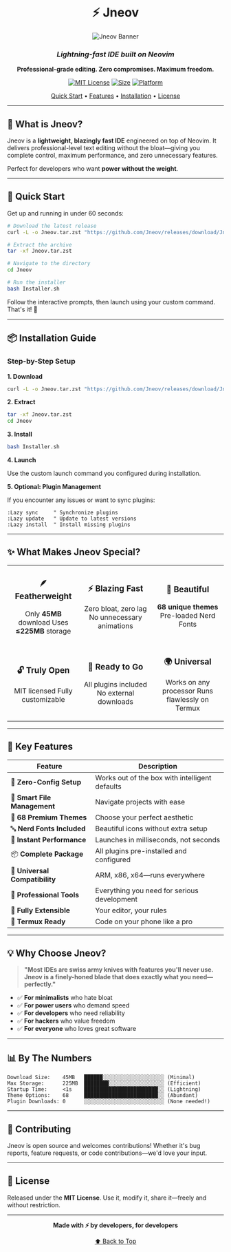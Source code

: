 <div align="center">

# ⚡ Jneov

![Jneov Banner](https://github.com/user-attachments/assets/aee1b2d2-66f4-4bdc-a0e2-16378fe52969)

### *Lightning-fast IDE built on Neovim*

**Professional-grade editing. Zero compromises. Maximum freedom.**

[![MIT License](https://img.shields.io/badge/License-MIT-blue.svg)](https://opensource.org/licenses/MIT)
[![Size](https://img.shields.io/badge/Size-45MB-green.svg)]()
[![Platform](https://img.shields.io/badge/Platform-Linux%20%7C%20Termux-orange.svg)]()

[Quick Start](#-quick-start) • [Features](#-what-makes-jneov-special) • [Installation](#-installation-guide) • [License](#license)

</div>

---

## 🎯 What is Jneov?

Jneov is a **lightweight, blazingly fast IDE** engineered on top of Neovim. It delivers professional-level text editing without the bloat—giving you complete control, maximum performance, and zero unnecessary features.

Perfect for developers who want **power without the weight**.

---

## 🚀 Quick Start

Get up and running in under 60 seconds:

```bash
# Download the latest release
curl -L -o Jneov.tar.zst "https://github.com/Jneov/releases/download/Jneov_1.0/Jneov_version_1.0.tar.zst"

# Extract the archive
tar -xf Jneov.tar.zst

# Navigate to the directory
cd Jneov

# Run the installer
bash Installer.sh
```

Follow the interactive prompts, then launch using your custom command. That's it! 🎉

---

## 📦 Installation Guide

### Step-by-Step Setup

**1. Download**
```bash
curl -L -o Jneov.tar.zst "https://github.com/Jneov/releases/download/Jneov_1.0/Jneov_version_1.0.tar.zst"
```

**2. Extract**
```bash
tar -xf Jneov.tar.zst
cd Jneov
```

**3. Install**
```bash
bash Installer.sh
```

**4. Launch**

Use the custom launch command you configured during installation.

**5. Optional: Plugin Management**

If you encounter any issues or want to sync plugins:
```vim
:Lazy sync     " Synchronize plugins
:Lazy update   " Update to latest versions
:Lazy install  " Install missing plugins
```

---

## ✨ What Makes Jneov Special?

<table>
<tr>
<td width="33%" align="center">

### 🪶 **Featherweight**
Only **45MB** download
Uses **≤225MB** storage

</td>
<td width="33%" align="center">

### ⚡ **Blazing Fast**
Zero bloat, zero lag
No unnecessary animations

</td>
<td width="33%" align="center">

### 🎨 **Beautiful**
**68 unique themes**
Pre-loaded Nerd Fonts

</td>
</tr>
<tr>
<td width="33%" align="center">

### 🔓 **Truly Open**
MIT licensed
Fully customizable

</td>
<td width="33%" align="center">

### 🧩 **Ready to Go**
All plugins included
No external downloads

</td>
<td width="33%" align="center">

### 🌍 **Universal**
Works on any processor
Runs flawlessly on Termux

</td>
</tr>
</table>

---

## 🎪 Key Features

| Feature | Description |
|---------|-------------|
| 🎯 **Zero-Config Setup** | Works out of the box with intelligent defaults |
| 📁 **Smart File Management** | Navigate projects with ease |
| 🎨 **68 Premium Themes** | Choose your perfect aesthetic |
| 🔤 **Nerd Fonts Included** | Beautiful icons without extra setup |
| 🚀 **Instant Performance** | Launches in milliseconds, not seconds |
| 📦 **Complete Package** | All plugins pre-installed and configured |
| 🔌 **Universal Compatibility** | ARM, x86, x64—runs everywhere |
| 💼 **Professional Tools** | Everything you need for serious development |
| 🔧 **Fully Extensible** | Your editor, your rules |
| 📱 **Termux Ready** | Code on your phone like a pro |

---

## 💡 Why Choose Jneov?

> **"Most IDEs are swiss army knives with features you'll never use. Jneov is a finely-honed blade that does exactly what you need—perfectly."**

- ✅ **For minimalists** who hate bloat
- ✅ **For power users** who demand speed
- ✅ **For developers** who need reliability
- ✅ **For hackers** who value freedom
- ✅ **For everyone** who loves great software

---

## 📊 By The Numbers

```
Download Size:    45MB   ██████░░░░░░░░░░░░░░░░░░░░ (Minimal)
Max Storage:      225MB  ████████░░░░░░░░░░░░░░░░░░ (Efficient)
Startup Time:     <1s    ████████████████████████░░ (Lightning)
Theme Options:    68     ████████████████████████░░ (Abundant)
Plugin Downloads: 0      ░░░░░░░░░░░░░░░░░░░░░░░░░░ (None needed!)
```

---

## 🤝 Contributing

Jneov is open source and welcomes contributions! Whether it's bug reports, feature requests, or code contributions—we'd love your input.

---

## 📄 License

Released under the **MIT License**. Use it, modify it, share it—freely and without restriction.

---

<div align="center">

**Made with ⚡ by developers, for developers**

[⬆ Back to Top](#-jneov)

</div>
